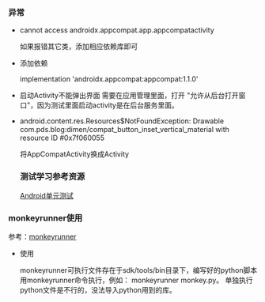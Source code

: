 ### 异常
- cannot access androidx.appcompat.app.appcompatactivity

  如果报错其它类，添加相应依赖库即可
- 添加依赖

  implementation 'androidx.appcompat:appcompat:1.1.0'

- 启动Activity不能弹出界面
  需要在应用管理里面，打开 "允许从后台打开窗口"，因为测试里面启动activity是在后台服务里面。
  
- android.content.res.Resources$NotFoundException: Drawable com.pds.blog:dimen/compat_button_inset_vertical_material with resource ID #0x7f060055

  将AppCompatActivity换成Activity
  
  ### 测试学习参考资源
  [Android单元测试](https://blog.csdn.net/qq_17766199/category_9270906.html)
  
### monkeyrunner使用
参考：[monkeyrunner](https://developer.android.google.cn/studio/test/monkeyrunner)

- 使用

  monkeyrunner可执行文件存在于sdk/tools/bin目录下，编写好的python脚本用monkeyrunner命令执行，例如： monkeyrunner monkey.py。
  单独执行python文件是不行的，没法导入python用到的库。
  
  